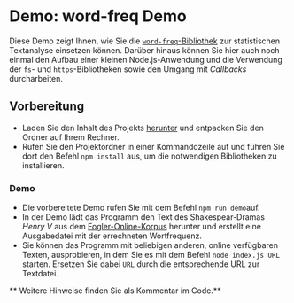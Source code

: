 # Demo: word-freq Demo

Diese Demo zeigt Ihnen, wie Sie die [`word-freq`-Bibliothek](https://github.com/waltfy/word-freq) zur statistischen Textanalyse einsetzen können. Darüber hinaus können Sie hier auch noch einmal den Aufbau einer kleinen Node.js-Anwendung und die Verwendung der `fs`- und `https`-Bibliotheken sowie den Umgang mit *Callbacks* durcharbeiten.

## Vorbereitung

- Laden Sie den Inhalt des Projekts [herunter](https://github.com/Webtechnologien-Regensburg/Word-Frequency-Demo/archive/master.zip) und entpacken Sie den Ordner auf Ihrem Rechner.
- Rufen Sie den Projektordner in einer Kommandozeile auf und führen Sie dort den Befehl `npm install` aus, um die notwendigen Bibliotheken zu installieren.

### Demo

- Die vorbereitete Demo rufen Sie mit dem Befehl `npm run demo`auf.
- In der Demo lädt das Programm den Text des Shakespear-Dramas *Henry V* aus dem [Fogler-Online-Korpus](https://www.folger.edu/) herunter und erstellt eine Ausgabedatei mit der errechneten Wortfrequenz. 
- Sie können das Programm mit beliebigen anderen, online verfügbaren Texten, ausprobieren, in dem Sie es mit dem Befehl `node index.js URL` starten. Ersetzen Sie dabei `URL` durch die entsprechende URL zur Textdatei.

** Weitere Hinweise finden Sie als Kommentar im Code.**